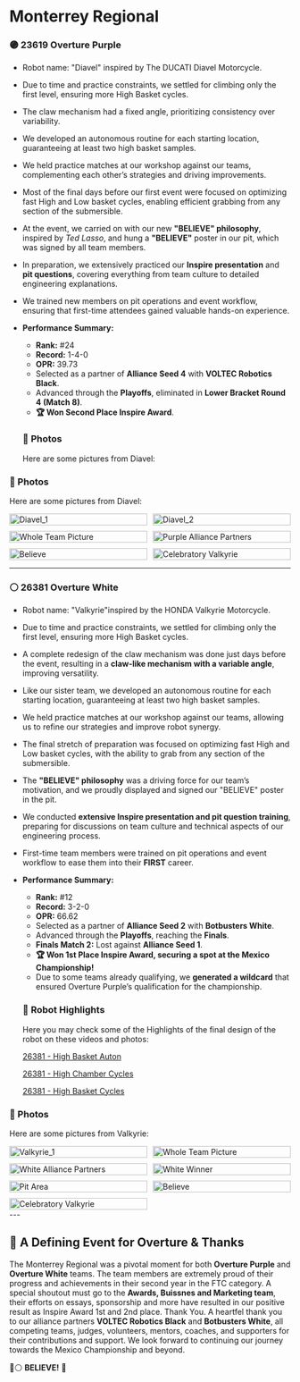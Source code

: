 # **Monterrey Regional**

### **🟣 23619 Overture Purple**

- Robot name: "Diavel" inspired by The DUCATI Diavel Motorcycle.
- Due to time and practice constraints, we settled for climbing only the first level, ensuring more High Basket cycles.
- The claw mechanism had a fixed angle, prioritizing consistency over variability.
- We developed an autonomous routine for each starting location, guaranteeing at least two high basket samples.
- We held practice matches at our workshop against our teams, complementing each other’s strategies and driving improvements.
- Most of the final days before our first event were focused on optimizing fast High and Low basket cycles, enabling efficient grabbing from any section of the submersible.
- At the event, we carried on with our new **"BELIEVE" philosophy**, inspired by *Ted Lasso*, and hung a **"BELIEVE"** poster in our pit, which was signed by all team members.
- In preparation, we extensively practiced our **Inspire presentation** and **pit questions**, covering everything from team culture to detailed engineering explanations.
- We trained new members on pit operations and event workflow, ensuring that first-time attendees gained valuable hands-on experience.
- **Performance Summary:**
  - **Rank:** #24
  - **Record:** 1-4-0
  - **OPR:** 39.73
  - Selected as a partner of **Alliance Seed 4** with **VOLTEC Robotics Black**.
  - Advanced through the **Playoffs**, eliminated in **Lower Bracket Round 4 (Match 8)**.
  - **🏆 Won Second Place Inspire Award**.

  ### **📸 Photos**
  Here are some pictures from Diavel:

### **📸 Photos**
Here are some pictures from Diavel:

<div style="display: grid; grid-template-columns: repeat(auto-fit, minmax(200px, 1fr)); gap: 10px;">
  <div>
    <img src="Pics/Monterrey/Diavel_1.jpeg" alt="Diavel_1" style="width: 100%;"/>
    <div style="clear: both;"></div>
  </div>
  <div>
    <img src="Pics/Monterrey/Diavel_2.jpeg" alt="Diavel_2" style="width: 100%;"/>
    <div style="clear: both;"></div>
  </div>
  <div>
    <img src="Pics/Monterrey/WholeTeam_1.jpeg" alt="Whole Team Picture" style="width: 100%;"/>
    <div style="clear: both;"></div>
  </div>
  <div>
    <img src="Pics/Monterrey/Purple_Alliance.jpeg" alt="Purple Alliance Partners" style="width: 100%;"/>
    <div style="clear: both;"></div>
  </div>
  <div>
    <img src="Pics/Monterrey/Believe_2.jpeg" alt="Believe" style="width: 100%;"/>
    <div style="clear: both;"></div>
  </div>
  <div>
    <img src="Pics/Monterrey/Medal_Diavel.jpeg" alt="Celebratory Valkyrie" style="width: 100%;"/>
    <div style="clear: both;"></div>
  </div>
</div>


---

### **⚪ 26381 Overture White**

- Robot name: "Valkyrie"inspired by the HONDA Valkyrie Motorcycle.
- Due to time and practice constraints, we settled for climbing only the first level, ensuring more High Basket cycles.
- A complete redesign of the claw mechanism was done just days before the event, resulting in a **claw-like mechanism with a variable angle**, improving versatility.
- Like our sister team, we developed an autonomous routine for each starting location, guaranteeing at least two high basket samples.
- We held practice matches at our workshop against our teams, allowing us to refine our strategies and improve robot synergy.
- The final stretch of preparation was focused on optimizing fast High and Low basket cycles, with the ability to grab from any section of the submersible.
- The **"BELIEVE" philosophy** was a driving force for our team’s motivation, and we proudly displayed and signed our "BELIEVE" poster in the pit.
- We conducted **extensive Inspire presentation and pit question training**, preparing for discussions on team culture and technical aspects of our engineering process.
- First-time team members were trained on pit operations and event workflow to ease them into their **FIRST** career.
- **Performance Summary:**
  - **Rank:** #12
  - **Record:** 3-2-0
  - **OPR:** 66.62
  - Selected as a partner of **Alliance Seed 2** with **Botbusters White**.
  - Advanced through the **Playoffs**, reaching the **Finals**.
  - **Finals Match 2:** Lost against **Alliance Seed 1**.
  - **🏆 Won 1st Place Inspire Award, securing a spot at the Mexico Championship!**
  - Due to some teams already qualifying, we **generated a wildcard** that ensured Overture Purple’s qualification for the championship.

  ### **🎥 Robot Highlights**
  Here you may check some of the Highlights of the final design of the robot on these videos and photos:
   
   [26381 - High Basket Auton](https://youtu.be/Aqw6lpf_S9c)

   [26381 - High Chamber Cycles](https://youtu.be/U5xGTvAChXc)

   [26381 - High Basket Cycles](https://youtu.be/EkOIDSBfoP0)


### **📸 Photos**
Here are some pictures from Valkyrie:

<div style="display: grid; grid-template-columns: repeat(auto-fit, minmax(200px, 1fr)); gap: 10px;">
  <div>
    <img src="Pics/Monterrey/Valkirie_1.jpeg" alt="Valkyrie_1" style="width: 100%;"/>
  </div>
  <div>
    <img src="Pics/Monterrey/WholeTeam_1.jpeg" alt="Whole Team Picture" style="width: 100%;"/>
  </div>
  <div>
    <img src="Pics/Monterrey/White_Alliance.jpeg" alt="White Alliance Partners" style="width: 100%;"/>
  </div>
  <div>
    <img src="Pics/Monterrey/White_Winner.jpeg" alt="White Winner" style="width: 100%;"/>
  </div>
  <div>
    <img src="Pics/Monterrey/Pit_Chillout.jpeg" alt="Pit Area" style="width: 100%;"/>
  </div>
  <div>
    <img src="Pics/Monterrey/Believe_2.jpeg" alt="Believe" style="width: 100%;"/>
  </div>
  <div>
    <img src="Pics/Monterrey/Celebratory_Valkyrie.jpeg" alt="Celebratory Valkyrie" style="width: 100%;"/>
  </div>
</div>
---

## **🏁 A Defining Event for Overture & Thanks**

The Monterrey Regional was a pivotal moment for both **Overture Purple** and **Overture White** teams. The team members are extremely proud of their progress and achievements in their second year in the FTC category. A special shoutout must go to the **Awards, Buissnes and Marketing team**, their efforts on essays, sponsorship and more have resulted in our positive result as Inspire Award 1st and 2nd place. Thank You. A heartfel thank you to our alliance partners **VOLTEC Robotics Black** and **Botbusters White**, all competing teams, judges, volunteers, mentors, coaches, and supporters for their contributions and support. We look forward to continuing our journey towards the Mexico Championship and beyond.

💜⚪ **BELIEVE!** 🚀
